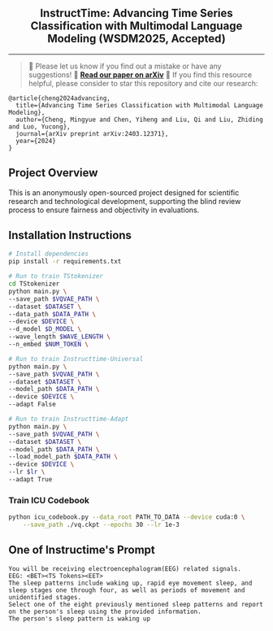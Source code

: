 <div align="center">
  <!-- <h1><b> Time-LLM </b></h1> -->
  <!-- <h2><b> Time-LLM </b></h2> -->
  <h2><b> InstructTime: Advancing Time Series Classification with Multimodal Language Modeling (WSDM2025, Accepted) </b></h2>
</div>

---
>
> 🙋 Please let us know if you find out a mistake or have any suggestions!
> 📄 **[Read our paper on arXiv](https://arxiv.org/abs/2403.12371)**
> 🌟 If you find this resource helpful, please consider to star this repository and cite our research:

```
@article{cheng2024advancing,
  title={Advancing Time Series Classification with Multimodal Language Modeling},
  author={Cheng, Mingyue and Chen, Yiheng and Liu, Qi and Liu, Zhiding and Luo, Yucong},
  journal={arXiv preprint arXiv:2403.12371},
  year={2024}
}
```

## Project Overview

This is an anonymously open-sourced project designed for scientific research and technological development, supporting the blind review process to ensure fairness and objectivity in evaluations. 

## Installation Instructions

```bash
# Install dependencies
pip install -r requirements.txt

# Run to train TStokenizer
cd TStokenizer
python main.py \
--save_path $VQVAE_PATH \
--dataset $DATASET \
--data_path $DATA_PATH \
--device $DEVICE \
--d_model $D_MODEL \
--wave_length $WAVE_LENGTH \
--n_embed $NUM_TOKEN \

# Run to train Instructtime-Universal
python main.py \
--save_path $VQVAE_PATH \
--dataset $DATASET \
--model_path $DATA_PATH \
--device $DEVICE \
--adapt False

# Run to train Instructtime-Adapt
python main.py \
--save_path $VQVAE_PATH \
--dataset $DATASET \
--model_path $DATA_PATH \
--load_model_path $DATA_PATH \
--device $DEVICE \
--lr $lr \
--adapt True
```

### Train ICU Codebook

```bash
python icu_codebook.py --data_root PATH_TO_DATA --device cuda:0 \
    --save_path ./vq.ckpt --epochs 30 --lr 1e-3
```

## One of Instructime's Prompt

```
You will be receiving electroencephalogram(EEG) related signals.
EEG: <BET><TS Tokens><EET>
The sleep patterns include waking up, rapid eye movement sleep, and sleep stages one through four, as well as periods of movement and unidentified stages.
Select one of the eight previously mentioned sleep patterns and report on the person's sleep using the provided information.
The person's sleep pattern is waking up
```
